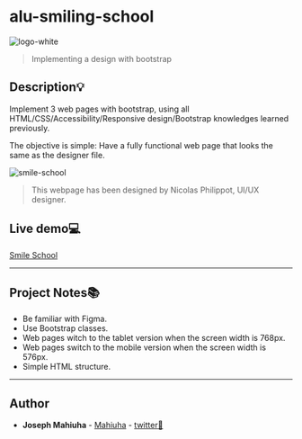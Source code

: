 # alu-smiling-school
![logo-white](https://github.com/Mahiuha/alx-smiling-school/assets/35099243/f4abe9de-d75e-4141-bed3-f9e8cd254218)
> Implementing a design with bootstrap


## Description:bulb:
Implement 3 web pages with bootstrap, using all HTML/CSS/Accessibility/Responsive design/Bootstrap knowledges learned previously.

The objective is simple: Have a fully functional web page that looks the same as the designer file.

![smile-school](https://github.com/Mahiuha/alx-smiling-school/assets/35099243/003340c8-c93f-4623-96b7-9c017bdf1194)
> This webpage has been designed by Nicolas Philippot, UI/UX designer.

## Live demo:computer:
[Smile School](https://Mahiuha.github.io/alx-smiling-school/homepage.html)

---

## Project Notes:books:
* Be familiar with Figma.
* Use Bootstrap classes.
* Web pages witch to the tablet version when the screen width is 768px.
* Web pages switch to the mobile version when the screen width is 576px.
* Simple HTML structure.

---

## Author
* **Joseph Mahiuha** - [Mahiuha](https://github.com/Mahiuha) - [twitter:speech_balloon:](https://twitter.com/Joseph_Mahiuha)
